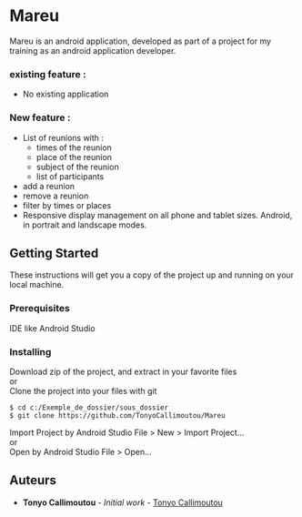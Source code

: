 # Mareu

Mareu is an android application, developed as part of a project for my training as an android application developer.

### existing feature :
* No existing application

### New feature :
* List of reunions with :
  * times of the reunion
  * place of the reunion
  * subject of the reunion
  * list of participants
* add a reunion
* remove a reunion
* filter by times or places
* Responsive display management on all phone and tablet sizes. Android, in portrait and landscape modes.


## Getting Started

These instructions will get you a copy of the project up and running on your local machine.

### Prerequisites

IDE like Android Studio

### Installing

Download zip of the project, and extract in your favorite files  
or  
Clone the project into your files with git

```
$ cd c:/Exemple_de_dossier/sous_dossier
$ git clone https://github.com/TonyoCallimoutou/Mareu
```

Import Project by Android Studio File > New > Import Project...  
or  
Open by Android Studio File > Open...

## Auteurs

* **Tonyo Callimoutou** - *Initial work* - [Tonyo Callimoutou](https://github.com/TonyoCallimoutou)
